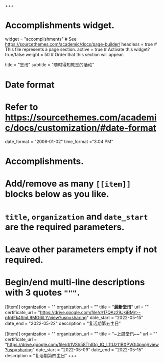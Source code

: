 +++
# Accomplishments widget.
widget = "accomplishments"  # See https://sourcethemes.com/academic/docs/page-builder/
headless = true  # This file represents a page section.
active = true  # Activate this widget? true/false
weight = 50  # Order that this section will appear.

title = "堂讯"
subtitle = "随时得知教堂的活动"

# Date format
#   Refer to https://sourcethemes.com/academic/docs/customization/#date-format
date_format = "2006-01-02"
time_format ="3:04 PM"

# Accomplishments.
#   Add/remove as many `[[item]]` blocks below as you like.
#   `title`, `organization` and `date_start` are the required parameters.
#   Leave other parameters empty if not required.
#   Begin/end multi-line descriptions with 3 quotes `"""`.

[[item]]
  organization = ""
  organization_url = ""
  title = "**最新堂讯**"
  url = ""
  certificate_url = "https://drive.google.com/file/d/17QAz29JkjBMrt--pfqtFk4SmL8MG6iLY/view?usp=sharing"
  date_start = "2022-05-15"
  date_end = "2022-05-22"
  description = "复活期第五主日"

[[item]]
  organization = ""
  organization_url = ""
  title = "~上周堂讯~~"
  url = ""
  certificate_url = "https://drive.google.com/file/d/1VSh58ThIGq_IQ_L1tUz11BXPVGl4pnpj/view?usp=sharing"
  date_start = "2022-05-09"
  date_end = "2022-05-15"
  description = "复活期第四主日"
+++

